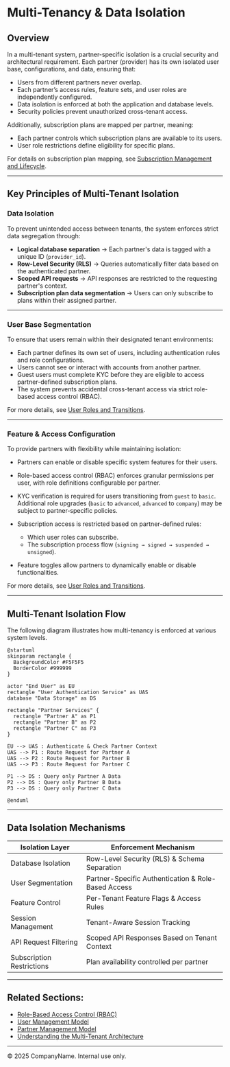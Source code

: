 # Multi-Tenancy & Data Isolation

## Overview

In a multi-tenant system, partner-specific isolation is a crucial security and architectural requirement. Each partner (provider) has its own isolated user base, configurations, and data, ensuring that:

- Users from different partners never overlap.  
- Each partner’s access rules, feature sets, and user roles are independently configured.  
- Data isolation is enforced at both the application and database levels.  
- Security policies prevent unauthorized cross-tenant access.  

Additionally, subscription plans are mapped per partner, meaning:

- Each partner controls which subscription plans are available to its users.  
- User role restrictions define eligibility for specific plans.  

For details on subscription plan mapping, see [Subscription Management and Lifecycle](../subscription_management.md).

---

## Key Principles of Multi-Tenant Isolation

### Data Isolation

To prevent unintended access between tenants, the system enforces strict data segregation through:

- **Logical database separation** → Each partner's data is tagged with a unique ID (`provider_id`).  
- **Row-Level Security (RLS)** → Queries automatically filter data based on the authenticated partner.  
- **Scoped API requests** → API responses are restricted to the requesting partner's context.  
- **Subscription plan data segmentation** → Users can only subscribe to plans within their assigned partner.  

---

### User Base Segmentation

To ensure that users remain within their designated tenant environments:

- Each partner defines its own set of users, including authentication rules and role configurations.  
- Users cannot see or interact with accounts from another partner.  
- Guest users must complete KYC before they are eligible to access partner-defined subscription plans.  
- The system prevents accidental cross-tenant access via strict role-based access control (RBAC).  

For more details, see [User Roles and Transitions](../security/rbac.md).

---

### Feature & Access Configuration

To provide partners with flexibility while maintaining isolation:

- Partners can enable or disable specific system features for their users.  
- Role-based access control (RBAC) enforces granular permissions per user, with role definitions configurable per partner.  
- KYC verification is required for users transitioning from `guest` to `basic`. Additional role upgrades (`basic` to `advanced`, `advanced` to `company`) may be subject to partner-specific policies.  
- Subscription access is restricted based on partner-defined rules:  

    - Which user roles can subscribe.  
    - The subscription process flow (`signing → signed → suspended → unsigned`).  

- Feature toggles allow partners to dynamically enable or disable functionalities.  

For more details, see [User Roles and Transitions](../security/rbac.md).

---

## Multi-Tenant Isolation Flow

The following diagram illustrates how multi-tenancy is enforced at various system levels.

```plantuml
@startuml
skinparam rectangle {
  BackgroundColor #F5F5F5
  BorderColor #999999
}

actor "End User" as EU
rectangle "User Authentication Service" as UAS
database "Data Storage" as DS

rectangle "Partner Services" {
  rectangle "Partner A" as P1
  rectangle "Partner B" as P2
  rectangle "Partner C" as P3
}

EU --> UAS : Authenticate & Check Partner Context
UAS --> P1 : Route Request for Partner A
UAS --> P2 : Route Request for Partner B
UAS --> P3 : Route Request for Partner C

P1 --> DS : Query only Partner A Data
P2 --> DS : Query only Partner B Data
P3 --> DS : Query only Partner C Data

@enduml
```

---

## Data Isolation Mechanisms

| Isolation Layer | Enforcement Mechanism |
|----------------|----------------------|
| Database Isolation | Row-Level Security (RLS) & Schema Separation |
| User Segmentation | Partner-Specific Authentication & Role-Based Access |
| Feature Control | Per-Tenant Feature Flags & Access Rules |
| Session Management | Tenant-Aware Session Tracking |
| API Request Filtering | Scoped API Responses Based on Tenant Context |
| Subscription Restrictions | Plan availability controlled per partner |

---

## Related Sections:

- [Role-Based Access Control (RBAC)](rbac.md)
- [User Management Model](../architecture/user_management.md)
- [Partner Management Model](../architecture/partner_management.md)
- [Understanding the Multi-Tenant Architecture](../why_multi_tenancy.md)

---

© 2025 CompanyName. Internal use only.
